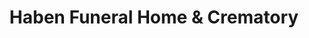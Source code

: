 ---
title: "Haben Funeral Home & Crematory"
url: /skokie/haben-funeral-home-und-crematory/
shop: Bestattungen
---